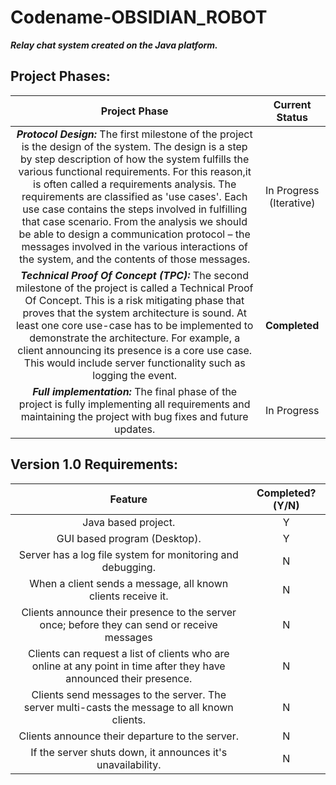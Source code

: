 # Codename-OBSIDIAN_ROBOT
__***Relay chat system created on the Java platform.***__

## **Project Phases:**

| Project Phase | Current Status |
|:----------------------------------------------------------------------------------------------------------------------------------------------------------------------------------------------------------------------------------------------------------------------------------------------------------------------------------------------------------------------------------------------------------------------------------------------------------------------------------------------------------------------------------------------------------------:|:--------------:|
| ***Protocol Design:***  The first milestone of the project is the design of the system. The design is a step by step description of how the system fulfills the various functional requirements. For this reason,it is often called a requirements analysis. The requirements are classified as 'use cases'. Each use case contains the steps involved in fulfilling that case scenario. From the analysis we should be able to design a communication protocol – the messages involved in the various interactions of the system, and the contents of those messages. | In Progress (Iterative) |
| ***Technical Proof Of Concept (TPC):***  The second milestone of the project is called a Technical Proof Of Concept. This is a risk mitigating phase that proves that the system architecture is sound. At least one core use-case has to be implemented to demonstrate the architecture. For example,  a client announcing its presence is a core use case. This would include server functionality such as logging the event. | **Completed** |
| ***Full implementation:***  The final phase of the project is fully implementing all requirements and maintaining the project with bug fixes and future updates. | In Progress |


## **Version 1.0 Requirements:**

| Feature | Completed?(Y/N) |
|:-------------------------------------------------------------------------------------------------------------------:|:---------------:|
| Java based project. | Y |
| GUI based program (Desktop). | Y |
| Server has a log file system for monitoring and debugging. | N |
| When a client sends a message, all known clients receive it. | N |
| Clients announce their presence to the server once; before they can send or receive messages | N |
| Clients can request a list of clients who are online at any point in time after they have announced their presence. | N |
| Clients send messages to the server. The server multi-casts the message to all known clients. | N |
| Clients announce their departure to the server. | N |
| If the server shuts down, it announces it's unavailability. | N |
